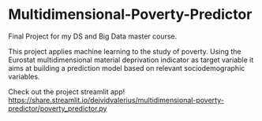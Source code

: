 # Multidimensional-Poverty-Predictor

Final Project for my DS and Big Data master course.

This project applies machine learning to the study of poverty. Using the Eurostat multidimensional material deprivation indicator as target variable it aims at building a prediction model based on relevant sociodemographic variables.

Check out the project streamlit app!
https://share.streamlit.io/deividvalerius/multidimensional-poverty-predictor/poverty_predictor.py
